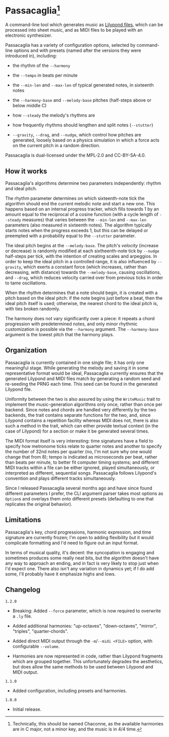 # Passacaglia[^1]

A command-line tool which generates music as [Lilypond files](https://lilypond.org/), which can be processed into sheet music, and as MIDI files to be played with an electronic synthesizer.

Passacaglia has a variety of configuration options, selected by command-line options and with presets (named after the versions they were introduced in), including:

- the rhythm of the `--harmony`

- the `--tempo` in beats per minute

- the `--min-len` and `--max-len` of typical generated notes, in sixteenth notes

- the `--harmony-base` and `--melody-base` pitches (half-steps above or below middle C)

- how `--steady` the melody's rhythms are

- how frequently rhythms should lengthen and split notes (`--stutter`)

- `--gravity`, `--drag`, and `--nudge`, which control how pitches are generated, loosely based on a physics simulation in which a force acts on the current pitch in a random direction.

Passacaglia is dual-licensed under the MPL-2.0 and CC-BY-SA-4.0.

## How it works

Passacaglia's algorithms determine two parameters independently: rhythm and ideal pitch.

The rhythm parameter determines on which sixteenth-note tick the algorithm should end the current melodic note and start a new one. This happens based on an internal progress tracker, which fills towards 1 by an amount equal to the reciprocal of a cosine function (with a cycle length of `--steady` measures) that varies between the `--min-len` and `--max-len` parameters (also measured in sixteenth notes). The algorithm typically starts notes when the progress exceeds 1, but this can be delayed or preempted with a probability equal to the `--stutter` parameter.

The ideal pitch begins at the `--melody-base`. The pitch's *velocity* (increase or decrease) is randomly modified at each sixtheenth-note tick by `--nudge` half-steps per tick, with the intention of creating scales and arpeggios. In order to keep the ideal pitch in a controlled range, it is also influenced by `--gravity`, which exerts a constant force (which increases, rather than decreasing, with distance) towards the `--melody-base`, causing oscillations, and `--drag`, which reduces velocity carried over from previous ticks in order to tame oscillations.

When the rhythm determines that a note should begin, it is created with a pitch based on the ideal pitch: if the note begins just before a beat, then the ideal pitch itself is used; otherwise, the nearest chord to the ideal pitch is, with ties broken randomly.

The harmony does not vary significantly over a piece: it repeats a chord progression with predetermined notes, and only minor rhythmic customization is possible via the `--harmony` argument. The `--harmony-base` argument is the lowest pitch that the harmony plays.

## Organization

Passacaglia is currently contained in one single file; it has only one meaningful stage. While generating the melody and saving it in some representative format would be ideal, Passacaglia currently ensures that the generated Lilypond and MIDI files match by generating a random seed and re-seeding the PRNG each time. This seed can be found in the generated Lilypond file.

Uniformity between the two is also assured by using the `WriteMusic` trait to implement the music-generation algorithms only once, rather than once per backend. Since notes and chords are handled very differently by the two backends, the trait contains separate functions for the two, and, since Lilypond contains a repetition facility whereas MIDI does not, there is also such a method in the trait, which can either provide textual context (in the case of Lilypond) for a section or make it be generated several times.

The MIDI format itself is very interesting: time signatures have a field to specify how metronome ticks relate to quarter notes and another to specify the number of 32nd notes per quarter (no, I'm not sure why one would change that from 8); tempo is indicated as microseconds per beat, rather than beats per minute, to better fit computer timing systems; and different MIDI tracks within a file can be either ignored, played simultaneously, or interpreted as different, sequential songs. Passacaglia follows Lilypond's convention and plays different tracks simultaneously.

Since I released Passacaglia several months ago and have since found different parameters I prefer, the CLI argument parser takes most options as `Option`s and overlays them onto different presets (defaulting to one that replicates the original behavior).

## Limitations

Passacaglia's key, chord progressions, harmonic expression, and time signature are currently frozen; I'm open to adding flexibility but it would complicate formatting and I'd need to figure out an input format.

In terms of musical quality, it's decent: the syncopation is engaging and sometimes produces some really neat bits, but the algorithm doesn't have any way to approach an ending, and in fact is very likely to stop just when I'd expect one. There also isn't any variation in dynamics yet; if I do add some, I'll probably have it emphasize highs and lows.

## Changelog

`1.2.0`
- Breaking: Added `--force` parameter, which is now required to overwrite a `.ly` file.

- Added additional harmonies: "up-octaves", "down-octaves", "mirror", "triples", "quarter-chords".

- Added direct MIDI output through the `-m`/`--midi <FILE>` option, with configurable `--volume`.

- Harmonies are now represented in code, rather than Lilypond fragments which are grouped together. This unfortunately degrades the aesthetics, but does allow the same methods to be used between Lilypond and MIDI output.

`1.1.0`
- Added configuration, including presets and harmonies.

`1.0.0`
- Initial release.

[^1]: Technically, this should be named Chaconne, as the available harmonies are in C major, not a minor key, and the music is in 4/4 time.
